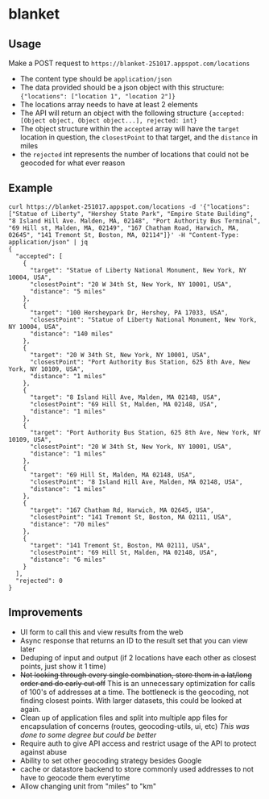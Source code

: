 # blanket

## Usage
Make a POST request to `https://blanket-251017.appspot.com/locations`
* The content type should be `application/json`
* The data provided should be a json object with this structure: `{"locations": ["location 1", "location 2"]}`
* The locations array needs to have at least 2 elements
* The API will return an object with the following structure `{accepted: [Object object, Object object...], rejected: int}`
* The object structure within the `accepted` array will have the `target` location in question, the `closestPoint` to that target, and the `distance` in miles
* the `rejected` int represents the number of locations that could not be geocoded for what ever reason

## Example
```
curl https://blanket-251017.appspot.com/locations -d '{"locations": ["Statue of Liberty", "Hershey State Park", "Empire State Building", "8 Island Hill Ave. Malden, MA, 02148", "Port Authority Bus Terminal", "69 Hill st, Malden, MA, 02149", "167 Chatham Road, Harwich, MA, 02645", "141 Tremont St, Boston, MA, 02114"]}' -H "Content-Type: application/json" | jq
{
  "accepted": [
    {
      "target": "Statue of Liberty National Monument, New York, NY 10004, USA",
      "closestPoint": "20 W 34th St, New York, NY 10001, USA",
      "distance": "5 miles"
    },
    {
      "target": "100 Hersheypark Dr, Hershey, PA 17033, USA",
      "closestPoint": "Statue of Liberty National Monument, New York, NY 10004, USA",
      "distance": "140 miles"
    },
    {
      "target": "20 W 34th St, New York, NY 10001, USA",
      "closestPoint": "Port Authority Bus Station, 625 8th Ave, New York, NY 10109, USA",
      "distance": "1 miles"
    },
    {
      "target": "8 Island Hill Ave, Malden, MA 02148, USA",
      "closestPoint": "69 Hill St, Malden, MA 02148, USA",
      "distance": "1 miles"
    },
    {
      "target": "Port Authority Bus Station, 625 8th Ave, New York, NY 10109, USA",
      "closestPoint": "20 W 34th St, New York, NY 10001, USA",
      "distance": "1 miles"
    },
    {
      "target": "69 Hill St, Malden, MA 02148, USA",
      "closestPoint": "8 Island Hill Ave, Malden, MA 02148, USA",
      "distance": "1 miles"
    },
    {
      "target": "167 Chatham Rd, Harwich, MA 02645, USA",
      "closestPoint": "141 Tremont St, Boston, MA 02111, USA",
      "distance": "70 miles"
    },
    {
      "target": "141 Tremont St, Boston, MA 02111, USA",
      "closestPoint": "69 Hill St, Malden, MA 02148, USA",
      "distance": "6 miles"
    }
  ],
  "rejected": 0
}
```

## Improvements
* UI form to call this and view results from the web
* Async response that returns an ID to the result set that you can view later
* Deduping of input and output (if 2 locations have each other as closest points, just show it 1 time)
* ~~Not looking through every single combination, store them in a lat/long order and do early cut off~~ This is an unnecessary optimization for calls of 100's of addresses at a time. The bottleneck is the geocoding, not finding closest points. With larger datasets, this could be looked at again.
* Clean up of application files and split into multiple app files for encapsulation of concerns (routes, geocoding-utils, ui, etc) *This was done to some degree but could be better*
* Require auth to give API access and restrict usage of the API to protect against abuse
* Ability to set other geocoding strategy besides Google
* cache or datastore backend to store commonly used addresses to not have to geocode them everytime
* Allow changing unit from "miles" to "km"
